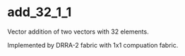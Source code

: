 # add_32_1_1

Vector addition of two vectors with 32 elements.

Implemented by DRRA-2 fabric with 1x1 compuation fabric.
